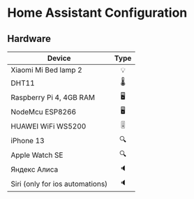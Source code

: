 # Home Assistant Configuration

## Hardware

| Device      | Type           | 
| ------------- |:-------------:|
| Xiaomi Mi Bed lamp 2 | 💡  | 
| DHT11 | 🌡 | 
| Raspberry Pi 4, 4GB RAM | 🖥 | 
| NodeMcu ESP8266 | 🖥 | 
| HUAWEI WiFi WS5200 | 🎚 | 
| iPhone 13 | 🔍  | 
| Apple Watch SE | 🔍  | 
| Яндекс Алиса | 🔈  | 
| Siri (only for ios automations) | 🔈  | 






